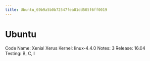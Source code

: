 ```yaml
---
title: Ubuntu_69b9a5b0b72547fea81dd505f6ff0019
---
```


# Ubuntu

Code Name: Xenial Xerus
Kernel: linux-4.4.0
Notes: 3
Release: 16.04
Testing: B, C, I